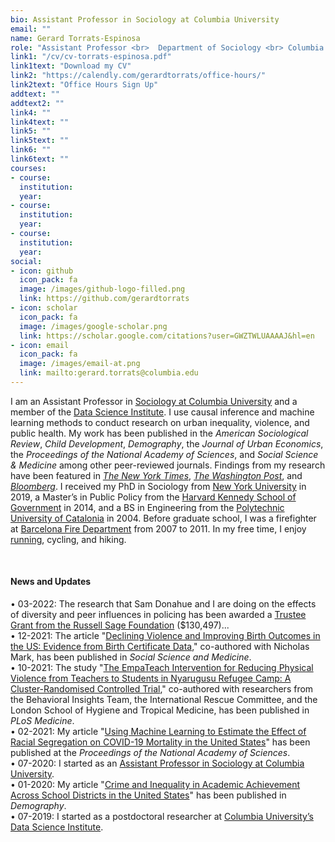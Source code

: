 ```yaml
---
bio: Assistant Professor in Sociology at Columbia University
email: ""
name: Gerard Torrats-Espinosa
role: "Assistant Professor <br>  Department of Sociology <br> Columbia University" 
link1: "/cv/cv-torrats-espinosa.pdf"
link1text: "Download my CV"
link2: "https://calendly.com/gerardtorrats/office-hours/"
link2text: "Office Hours Sign Up"
addtext: ""
addtext2: ""
link4: ""
link4text: ""
link5: ""
link5text: ""
link6: ""
link6text: ""
courses:
- course: 
  institution: 
  year:
- course: 
  institution: 
  year:
- course: 
  institution: 
  year:
social:
- icon: github
  icon_pack: fa
  image: /images/github-logo-filled.png 
  link: https://github.com/gerardtorrats
- icon: scholar
  icon_pack: fa
  image: /images/google-scholar.png 
  link: https://scholar.google.com/citations?user=GWZTWLUAAAAJ&hl=en
- icon: email
  icon_pack: fa
  image: /images/email-at.png 
  link: mailto:gerard.torrats@columbia.edu  
---
```



I am an Assistant Professor in [Sociology at Columbia University](https://sociology.columbia.edu/) and a member of the [Data Science Institute](https://www.datascience.columbia.edu). I use causal inference and machine learning methods to conduct research on urban inequality, violence, and public health.  My work has been published in the *American Sociological Review*, *Child Development*, *Demography*, the *Journal of Urban Economics*, the *Proceedings of the National Academy of Sciences*, and *Social Science & Medicine* among other peer-reviewed journals. Findings from my research have been featured in *[The New York Times](https://www.nytimes.com/2017/11/09/upshot/the-unsung-role-that-ordinary-citizens-played-in-the-great-crime-decline.html)*, *[The Washington Post](https://www.washingtonpost.com/news/wonk/wp/2016/04/20/how-violence-shapes-children-for-life/)*, and *[Bloomberg](https://www.bloomberg.com/opinion/articles/2018-02-12/pssst-crime-may-be-near-an-all-time-low)*.  I received my PhD in Sociology from [New York University](https://as.nyu.edu/sociology.html) in 2019, a Master’s in Public Policy from the [Harvard Kennedy School of Government](https://www.hks.harvard.edu/) in 2014, and a BS in Engineering from the [Polytechnic University of Catalonia](https://epseb.upc.edu/en) in 2004. Before graduate school, I was a firefighter at [Barcelona  Fire Department](https://ajuntament.barcelona.cat/bombers/en) from 2007 to 2011. In my free time, I enjoy [running](https://www.athlinks.com/athletes/456521144/statistics), cycling, and hiking.

&nbsp;
#### News and Updates
&bull; 03-2022: The research that Sam Donahue and I are doing on the effects of diversity and peer influences in policing has been awarded a [Trustee Grant from the Russell Sage Foundation](https://www.russellsage.org/awarded-project/organizational-diversity-peer-influences-and-networks-policing-quasi-experimental) ($130,497)...   
&bull; 12-2021: The article  "[Declining Violence and Improving Birth Outcomes in the US: Evidence from Birth Certificate Data](https://doi.org/10.1016/j.socscimed.2021.114595)," co-authored with Nicholas Mark, has been published in *Social Science and Medicine*.     
&bull; 10-2021: The study  "[The EmpaTeach Intervention for Reducing Physical Violence from Teachers to Students in Nyarugusu Refugee Camp: A Cluster-Randomised Controlled Trial](https://journals.plos.org/plosmedicine/article?id=10.1371/journal.pmed.1003808)," co-authored with researchers from the Behavioral Insights Team, the International Rescue Committee, and the London School of Hygiene and Tropical Medicine, has been published in *PLoS Medicine*.     
&bull; 02-2021: My article "[Using Machine Learning to Estimate the Effect of Racial Segregation on COVID-19 Mortality in the United States](https://www.pnas.org/content/118/7/e2015577118)" has been published at the *Proceedings of the National Academy of Sciences*.     
&bull; 07-2020: I started as an [Assistant Professor in Sociology at Columbia University](https://sociology.columbia.edu/content/gerard-torrats-espinosa).  
&bull; 01-2020: My article "[Crime and Inequality in Academic Achievement Across School Districts in the United States](https://doi.org/10.1007/s13524-019-00850-x)" has been published in *Demography*.  
&bull; 07-2019: I started as a postdoctoral researcher at [Columbia University&rsquo;s Data Science Institute](https://www.datascience.columbia.edu/people/gerard-torrats-espinosa/). 



 
